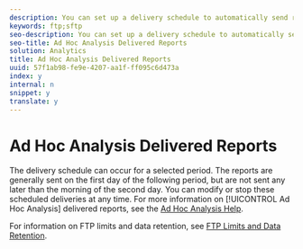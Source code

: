 ```yaml
---
description: You can set up a delivery schedule to automatically send reports to an email address or to an FTP server.
keywords: ftp;sftp
seo-description: You can set up a delivery schedule to automatically send reports to an email address or to an FTP server.
seo-title: Ad Hoc Analysis Delivered Reports
solution: Analytics
title: Ad Hoc Analysis Delivered Reports
uuid: 57f1ab98-fe9e-4207-aa1f-ff095c6d473a
index: y
internal: n
snippet: y
translate: y
---
```


# Ad Hoc Analysis Delivered Reports

The delivery schedule can occur for a selected period. The reports are generally sent on the first day of the following period, but are not sent any later than the morning of the second day. You can modify or stop these scheduled deliveries at any time. For more information on [!UICONTROL  Ad Hoc Analysis] delivered reports, see the [ Ad Hoc Analysis Help](https://marketing.adobe.com/resources/help/en_US/dsc/index.html#Discover_Help). 

For information on FTP limits and data retention, see [ FTP Limits and Data Retention](../../ftp_and_sftp_bucket/ftp_limits.md#concept_8CAA1D8F27B3411AB902520AD6C9A70E). 
